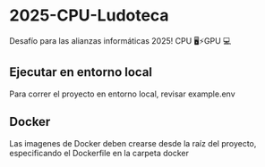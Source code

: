 # 2025-CPU-Ludoteca
Desafío para las alianzas informáticas 2025! CPU 🖥️⚡GPU 💻

## Ejecutar en entorno local
Para correr el proyecto en entorno local, revisar example.env

## Docker
Las imagenes de Docker deben crearse desde la raíz del proyecto, especificando el Dockerfile en la carpeta docker